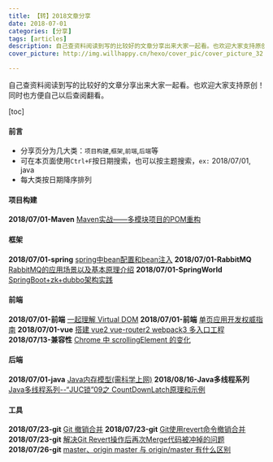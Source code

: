 ```yaml
---
title: 【转】2018文章分享
date: 2018-07-01
categories: [分享]
tags: [articles]
description: 自己查资料阅读到写的比较好的文章分享出来大家一起看。也欢迎大家支持原创！
cover_picture: http://img.willhappy.cn/hexo/cover_pic/cover_picture_32.jpg

---
```


自己查资料阅读到写的比较好的文章分享出来大家一起看。也欢迎大家支持原创！同时也方便自己以后查阅翻看。

<!--more-->

[toc]

#### 前言

- 分享页分为几大类：`项目构建`,`框架`,`前端`,`后端`等
- 可在本页面使用`Ctrl+F`按日期搜索，也可以按主题搜索，`ex:` 2018/07/01, java
- 每大类按日期降序排列

#### 项目构建

**2018/07/01-Maven** [Maven实战——多模块项目的POM重构][1]

#### 框架

**2018/07/01-spring** [spring中bean配置和bean注入][2]
**2018/07/01-RabbitMQ** [RabbitMQ的应用场景以及基本原理介绍][7]
**2018/07/01-SpringWorld** [SpringBoot+zk+dubbo架构实践][8]

#### 前端

**2018/07/01-前端** [一起理解 Virtual DOM][3]
**2018/07/01-前端** [单页应用开发权威指南][4]
**2018/07/01-vue** [搭建 vue2 vue-router2 webpack3 多入口工程][5]
**2018/07/13-兼容性** [Chrome 中 scrollingElement 的变化][9]

#### 后端

**2018/07/01-java** [Java内存模型(需科学上网)][6]
**2018/08/16-Java多线程系列** [Java多线程系列--“JUC锁”09之 CountDownLatch原理和示例][14]

#### 工具

**2018/07/23-git** [Git 撤销合并][10]
**2018/07/23-git** [Git使用revert命令撤销合并][11]
**2018/07/23-git** [解决Git Revert操作后再次Merge代码被冲掉的问题][12]
**2018/07/26-git** [master、origin master 与 origin/master 有什么区别][13]




[1]: http://www.infoq.com/cn/news/2011/01/xxb-maven-3-pom-refactoring
[2]: https://www.cnblogs.com/wuchanming/p/5426746.html#undefined
[3]: https://www.jianshu.com/p/bef1c1ee5a0e
[4]: http://tinyambition.com/Single-Page-App-Break/
[5]: http://www.qinshenxue.com/article/20171102091836.html
[6]: https://goo.gl/6Yafjb
[7]: https://blog.csdn.net/whoamiyang/article/details/54954780
[8]: https://www.jianshu.com/p/f4c81373094f
[9]: https://imququ.com/post/document-scrollingelement-in-chrome.html
[10]: http://blog.psjay.com/posts/git-revert-merge-commit/
[11]: http://blog.chenzuhuang.com/archive/62.html
[12]: https://blog.csdn.net/paul_wei2008/article/details/77477932
[13]: https://blog.twofei.com/695/
[14]: http://www.cnblogs.com/skywang12345/p/3533887.html